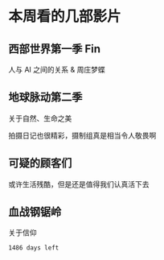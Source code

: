 # 本周看的几部影片
## 西部世界第一季 Fin

人与 AI 之间的关系 & 周庄梦蝶

## 地球脉动第二季

关于自然、生命之美

拍摄日记也很精彩，摄制组真是相当令人敬畏啊

## 可疑的顾客们

或许生活残酷，但是还是值得我们认真活下去

## 血战钢锯岭

关于信仰


`1486 days left`





    

